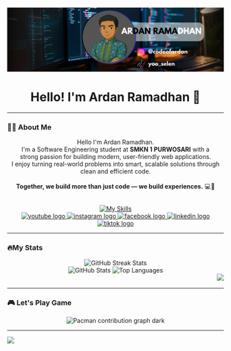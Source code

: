 <!-- ## Hello! I'm Ardan Ramadhan 👋 -->

<!--
**Ardan2008/Ardan2008** is a ✨ _special_ ✨ repository because its `README.md` (this file) appears on your GitHub profile.

Here are some ideas to get you started:

- 🔭 I’m currently working on ...
- 🌱 I’m currently learning ...
- 👯 I’m looking to collaborate on ...
- 🤔 I’m looking for help with ...
- 💬 Ask me about ...
- 📫 How to reach me: ...
- 😄 Pronouns: ...
- ⚡ Fun fact: ...
-->

![Ardan Ramadhan](img/ARDAN.png)

<h1 align="center">Hello! I'm Ardan Ramadhan 👋</h1>

---

### 👨‍💻 About Me

<p align="center">
  Hello I'm Ardan Ramadhan.<br>
  I'm a Software Engineering student at <b>SMKN 1 PURWOSARI</b> with a <br>strong passion for building modern, user-friendly web applications. <br>I enjoy turning real-world problems into smart, scalable solutions through clean and efficient code.<br><br>
  <strong>Together, we build more than just code — we build experiences.</strong> 💻🚀
</p>

##

<div align="center">
  <a href="https://skillicons.dev">
    <img src="https://skillicons.dev/icons?i=html,css,js,figma,php,mysql,laravel" alt="My Skills" />
  </a>
</div>

<div align="center">
  <a href="https://youtube.com/@yoo_selen?si=MO8DJ-rBaHxJCfr-" target="_blank">
    <img src="https://img.shields.io/static/v1?message=youtube&logo=youtube&label=&color=CB0404&logoColor=white&labelColor=&style=for-the-badge" height="25" alt="youtube logo"  />
  </a>
  <a href="https://www.instagram.com/codeofardan?igsh=MWszbnR4eXk5dHF6NQ==" target="_blank">
    <img src="https://img.shields.io/static/v1?message=Instagram&logo=instagram&label=&color=E4405F&logoColor=white&labelColor=&style=for-the-badge" height="25" alt="instagram logo"  />
  </a>
  <a href="https://www.facebook.com/share/18m5uES7Tc/" target="_blank">
    <img src="https://img.shields.io/static/v1?message=facebook&logo=facebook&label=&color=blue&logoColor=white&labelColor=&style=for-the-badge" height="25" alt="facebook logo"  />
  </a>
  <a href="https://www.linkedin.com/in/ardan-ramadhan-5a12a537b/" target="_blank">
    <img src="https://img.shields.io/static/v1?message=linkedin&logo=linkedin&label=&color=blue&logoColor=white&labelColor=&style=for-the-badge" height="25" alt="linkedin logo"  />
  </a>
  <a href="https://www.tiktok.com/@yoo_selen?_t=ZS-8yUN6GOFctW&_r=1" target="_blank">
    <img src="https://img.shields.io/static/v1?message=tiktok&logo=tiktok&label=&color=black&logoColor=white&labelColor=&style=for-the-badge" height="25" alt="tiktok logo"  />
  </a>
</div>

---

### 🔥My Stats

<div align="center">
  <img src="https://nirzak-streak-stats.vercel.app/?user=Ardan2008&theme=radical&hide_border=false" alt="GitHub Streak Stats"/>
  <br />
  <img src="https://github-readme-stats.vercel.app/api?username=Ardan2008&theme=radical&hide_border=false&include_all_commits=false&count_private=false" alt="GitHub Stats" border="true" height="150"/>
  <img src="https://github-readme-stats.vercel.app/api/top-langs/?username=Ardan2008&theme=radical&hide_border=false&include_all_commits=false&count_private=false&layout=compact" alt="Top Languages" border="true" height="150"/>
</div>
<div align="right">
  <img src="https://visitor-badge.laobi.icu/badge?page_id=Ardan2008.Ardan2008&left_color=darkslateblue&right_color=royalblue&left_text=visitors" />
</div>

<!-- #### 🏆 GitHub Trophies
![](https://github-profile-trophy.vercel.app/?username=Ardan2008&theme=radical&no-frame=false&no-bg=true&margin-w=4) -->

<!-- <div align="center">
<h2>🔝 Top Contributed Repo</h2>
<img src="https://github-contributor-stats.vercel.app/api?username=Ardan2008&limit=5&theme=radical&combine_all_yearly_contributions=true" alt="Top Repo Stats">
</div> -->

---

### 🎮 Let's Play Game

<p align="center">
  <img src="https://raw.githubusercontent.com/Ardan2008/Ardan2008/output/pacman-contribution-graph-dark.svg#gh-dark-mode-only" alt="Pacman contribution graph dark"/>
</p>

<!-- <img src="https://raw.githubusercontent.com/Ardan2008/Ardan2008/output/snake.svg" alt="Snake contribution animation" /> -->

---

[![](https://visitcount.itsvg.in/api?id=Ardan2008&icon=0&color=0)](https://visitcount.itsvg.in)

<!-- Proudly created with GPRM ( https://gprm.itsvg.in ) -->
